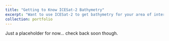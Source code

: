 ```yaml
---
title: "Getting to Know ICESat-2 Bathymetry"
excerpt: "Want to use ICESat-2 to get bathymetry for your area of interest? Start here. "
collection: portfolio
---
```


Just a placeholder for now... check back soon though.
